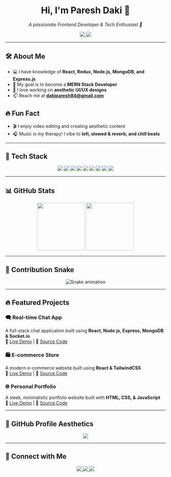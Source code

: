 <!-- Profile Header -->
<h1 align="center">Hi, I'm Paresh Daki 👋</h1>
<p align="center">
  <i>A passionate Frontend Developer & Tech Enthusiast 🚀</i>
</p>

<!-- Social Links -->
<p align="center">
  <a href="https://www.linkedin.com/in/paresh954/">
    <img src="https://img.shields.io/badge/LinkedIn-0A66C2?style=for-the-badge&logo=linkedin&logoColor=white"/>
  </a>
  <a href="https://github.com/paresh954">
    <img src="https://img.shields.io/badge/GitHub-181717?style=for-the-badge&logo=github&logoColor=white"/>
  </a>
</p>

---

## 🛠️ About Me  
- 💻 I have knowledge of **React, Redux, Node.js, MongoDB, and Express.js**  
- 🎯 My goal is to become a **MERN Stack Developer**  
- 🎨 I love working on **aesthetic UI/UX designs**  
- 📫 Reach me at **dakiparesh84@gmail.com**  

## 🔥 Fun Fact  
- 🎬 I enjoy video editing and creating aesthetic content  
- 🎧 Music is my therapy! I vibe to **lofi, slowed & reverb, and chill beats**  

---

## 🚀 Tech Stack  
<div align="center">
  <img src="https://img.shields.io/badge/HTML5-E34F26?style=for-the-badge&logo=html5&logoColor=white"/>
  <img src="https://img.shields.io/badge/CSS3-1572B6?style=for-the-badge&logo=css3&logoColor=white"/>
  <img src="https://img.shields.io/badge/JavaScript-F7DF1E?style=for-the-badge&logo=javascript&logoColor=black"/>
  <img src="https://img.shields.io/badge/React-61DAFB?style=for-the-badge&logo=react&logoColor=black"/>
  <img src="https://img.shields.io/badge/Redux-764ABC?style=for-the-badge&logo=redux&logoColor=white"/>
  <img src="https://img.shields.io/badge/TailwindCSS-38B2AC?style=for-the-badge&logo=tailwind-css&logoColor=white"/>
  <img src="https://img.shields.io/badge/Node.js-339933?style=for-the-badge&logo=node.js&logoColor=white"/>
  <img src="https://img.shields.io/badge/Express.js-000000?style=for-the-badge&logo=express&logoColor=white"/>
  <img src="https://img.shields.io/badge/MongoDB-47A248?style=for-the-badge&logo=mongodb&logoColor=white"/>
</div>

---

## 📊 GitHub Stats  
<div align="center">
  <img src="https://github-readme-stats.vercel.app/api?username=paresh954&show_icons=true&theme=radical" height="150" />
  <img src="https://github-readme-stats.vercel.app/api/top-langs/?username=paresh954&layout=compact&theme=radical" height="150"/>
</div>

---

## 🐍 Contribution Snake  
<p align="center">
  <img src="https://github.com/paresh954/paresh954/blob/output/github-contribution-grid-snake1.svg" alt="Snake animation" />
</p>

---

## 🔥 Featured Projects  
### 🗨️ Real-time Chat App  
A full-stack chat application built using **React, Node.js, Express, MongoDB & Socket.io**  
🚀 [Live Demo](https://fullstack-chat-app-d88x.onrender.com/) | 📂 [Source Code](https://github.com/paresh954/fullstack-chat-app)  

### 🛍️ E-commerce Store  
A modern e-commerce website built using **React & TailwindCSS**  
🚀 [Live Demo](#) | 📂 [Source Code](#)  

### 🌐 Personal Portfolio  
A sleek, minimalistic portfolio website built with **HTML, CSS, & JavaScript**  
🚀 [Live Demo](https://cerulean-nasturtium-c0675e.netlify.app/) | 📂 [Source Code](#)  

---

## 🎨 GitHub Profile Aesthetics  
<p align="center">
  <img src="https://github-profile-summary-cards.vercel.app/api/cards/profile-details?username=paresh954&theme=github_dark"/>
</p>

---

## 🤝 Connect with Me  
<p align="center">
  <a href="mailto:dakiparesh84@gmail.com">
    <img src="https://img.shields.io/badge/Gmail-D14836?style=for-the-badge&logo=gmail&logoColor=white"/>
  </a>
  <a href="https://www.linkedin.com/in/paresh954/">
    <img src="https://img.shields.io/badge/LinkedIn-0A66C2?style=for-the-badge&logo=linkedin&logoColor=white"/>
  </a>
  <a href="https://github.com/paresh954">
    <img src="https://img.shields.io/badge/GitHub-181717?style=for-the-badge&logo=github&logoColor=white"/>
  </a>
</p>
